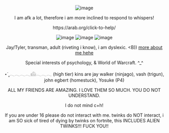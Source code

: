<p align="center">
<![image](https://github.com/CactusEggs/CactusEggs/assets/172105020/1a069d6f-cde9-4d72-bce9-0756906e1d27)" 





![image](https://github.com/user-attachments/assets/523da061-ac8b-41fa-88ed-dd8113975a11)



  <p align="center">     
  I am afk a lot, therefore i am more inclined to respond to whispers!
 <p align="center">  
 <p align="center"> 
    https://arab.org/click-to-help/
  <p align="center">     
    <p align="center">
<![image](https://github.com/CactusEggs/CactusEggs/assets/172105020/1a069d6f-cde9-4d72-bce9-0756906e1d27)" 
      
![image](https://github.com/user-attachments/assets/5ae76960-9fdb-4b78-b1e3-c2af7770b521)
![image](https://github.com/user-attachments/assets/811b2745-7ef8-451b-9a59-981ae25c4dc6)
![image](https://github.com/user-attachments/assets/2ab6d2d8-765a-4602-bc6b-54dfc5ca7b08)

 <p align="center">     
    <p align="center">
<![image](https://github.com/CactusEggs/CactusEggs/assets/172105020/1a069d6f-cde9-4d72-bce9-0756906e1d27)" 

  Jay/Tyler, transman, adult (riveting i know), i am dyslexic. <B)) [more about me hehe](https://ufoalien.straw.page)
  
<p align="center">     
   Special interests of psychology, & World of Warcraft. ^_^
<p align="center">     
   ⋆˙˳𓂃𓂃𓂃𓂃𓊝𓂃𓂃𓂃  (high tier) kins are jay walker (ninjago), vash (trigun),  john egbert (homestuck), Yosuke (P4)
<p align="center">     
  ALL MY FRIENDS ARE AMAZING. I LOVE THEM SO MUCH. YOU DO NOT UNDERSTAND.
<p align="center">     
  I do not mind c+h! 
<p align="center">    
  If you are under 16 please do not interact with me. twinks do NOT interact, i am SO sick of tired of dying by twinks on fortnite, this INCLUDES ALIEN TWINKS!!! FUCK YOU!! 
  <p align="center">     
    <p align="center">
<![image](https://github.com/CactusEggs/CactusEggs/assets/172105020/1a069d6f-cde9-4d72-bce9-0756906e1d27)" 
    

